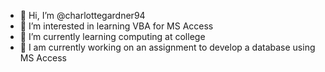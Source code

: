 - 👋 Hi, I’m @charlottegardner94
- 👀 I’m interested in learning VBA for MS Access
- 🌱 I’m currently learning computing at college
- 💞️ I am currently working on an assignment to develop a database using MS Access

